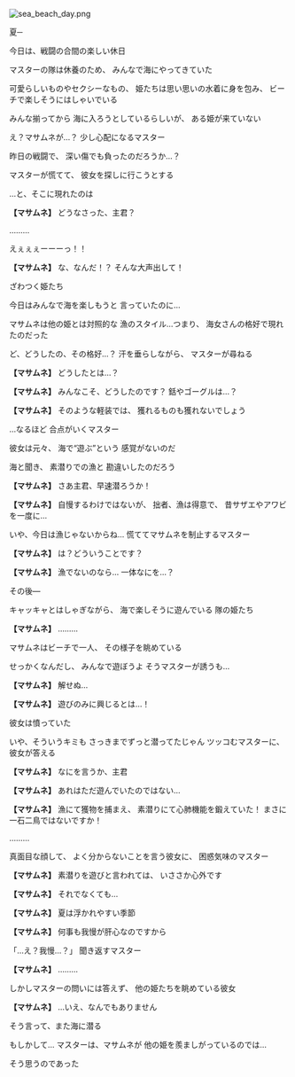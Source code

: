 
![sea_beach_day.png](../images/backgrounds/sea_beach_day.png)

夏─

今日は、戦闘の合間の楽しい休日

マスターの隊は休養のため、
みんなで海にやってきていた

可愛らしいものやセクシーなもの、
姫たちは思い思いの水着に身を包み、
ビーチで楽しそうにはしゃいでいる

みんな揃ってから
海に入ろうとしているらしいが、
ある姫が来ていない

え？マサムネが…？
少し心配になるマスター

昨日の戦闘で、
深い傷でも負ったのだろうか…？

マスターが慌てて、
彼女を探しに行こうとする

…と、そこに現れたのは

**【マサムネ】**
どうなさった、主君？

………

えぇぇぇーーーっ！！

**【マサムネ】**
な、なんだ！？
そんな大声出して！

ざわつく姫たち

今日はみんなで海を楽しもうと
言っていたのに…

マサムネは他の姫とは対照的な
漁のスタイル…つまり、
海女さんの格好で現れたのだった

ど、どうしたの、その格好…？
汗を垂らしながら、
マスターが尋ねる

**【マサムネ】**
どうしたとは…？

**【マサムネ】**
みんなこそ、どうしたのです？
銛やゴーグルは…？

**【マサムネ】**
そのような軽装では、
獲れるものも獲れないでしょう

…なるほど
合点がいくマスター

彼女は元々、
海で“遊ぶ”という
感覚がないのだ

海と聞き、
素潜りでの漁と
勘違いしたのだろう

**【マサムネ】**
さあ主君、早速潜ろうか！

**【マサムネ】**
自慢するわけではないが、
拙者、漁は得意で、
昔サザエやアワビを一度に…

いや、今日は漁じゃないからね…
慌ててマサムネを制止するマスター

**【マサムネ】**
は？どういうことです？

**【マサムネ】**
漁でないのなら…
一体なにを…？

その後―

キャッキャとはしゃぎながら、
海で楽しそうに遊んでいる
隊の姫たち

**【マサムネ】**
………

マサムネはビーチで一人、
その様子を眺めている

せっかくなんだし、
みんなで遊ぼうよ
そうマスターが誘うも…

**【マサムネ】**
解せぬ…

**【マサムネ】**
遊びのみに興じるとは…！

彼女は憤っていた

いや、そういうキミも
さっきまでずっと潜ってたじゃん
ツッコむマスターに、彼女が答える

**【マサムネ】**
なにを言うか、主君

**【マサムネ】**
あれはただ遊んでいたのではない…

**【マサムネ】**
漁にて獲物を捕まえ、
素潜りにて心肺機能を鍛えていた！
まさに一石二鳥ではないですか！

………

真面目な顔して、
よく分からないことを言う彼女に、
困惑気味のマスター

**【マサムネ】**
素潜りを遊びと言われては、
いささか心外です

**【マサムネ】**
それでなくても…

**【マサムネ】**
夏は浮かれやすい季節

**【マサムネ】**
何事も我慢が肝心なのですから

「…え？我慢…？」
聞き返すマスター

**【マサムネ】**
………

しかしマスターの問いには答えず、
他の姫たちを眺めている彼女

**【マサムネ】**
…いえ、なんでもありません

そう言って、また海に潜る

もしかして…
マスターは、マサムネが
他の姫を羨ましがっているのでは…

そう思うのであった